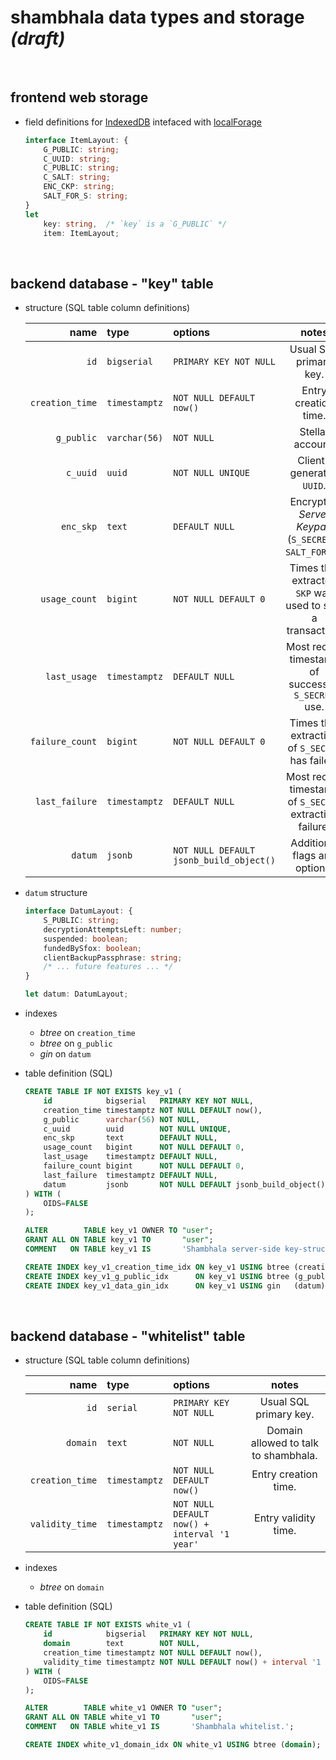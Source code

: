 # shambhala data types and storage _(draft)_

<br />




## frontend web storage

* field definitions for [IndexedDB] intefaced with [localForage]

    ```typescript
    interface ItemLayout: {
        G_PUBLIC: string;
        C_UUID: string;
        C_PUBLIC: string;
        C_SALT: string;
        ENC_CKP: string;
        SALT_FOR_S: string;
    }
    let
        key: string,  /* `key` is a `G_PUBLIC` */
        item: ItemLayout;
    ```

<br />




## backend database - "key" table

* structure (SQL table column definitions)

    | name | type | options | notes |
    |-----:|:-----|:--------|:-----:|
    | `id` | `bigserial` | `PRIMARY KEY NOT NULL` | Usual SQL primary key. |
    | `creation_time` | `timestamptz` | `NOT NULL DEFAULT now()` | Entry creation time. |
    | `g_public` | `varchar(56)` | `NOT NULL` | Stellar account. |
    | `c_uuid` | `uuid` | `NOT NULL UNIQUE` | Client-generated `UUID`. |
    | `enc_skp` | `text` | `DEFAULT NULL` | Encrypted _Server Keypair_ (`S_SECRET` + `SALT_FOR_C`). |
    | `usage_count` | `bigint` | `NOT NULL DEFAULT 0` | Times that extracted `SKP` was used to sign a transaction. |
    | `last_usage` | `timestamptz` | `DEFAULT NULL` | Most recent timestamp of successful `S_SECRET` use. |
    | `failure_count` | `bigint` | `NOT NULL DEFAULT 0` | Times that extraction of `S_SECRET` has failed. |
    | `last_failure` | `timestamptz` | `DEFAULT NULL` | Most recent timestamp of `S_SECRET` extraction failure. |
    | `datum` | `jsonb` | `NOT NULL DEFAULT jsonb_build_object()` | Additional flags and options. |


* `datum` structure

    ```typescript
    interface DatumLayout: {
        S_PUBLIC: string;
        decryptionAttemptsLeft: number;
        suspended: boolean;
        fundedBySfox: boolean;
        clientBackupPassphrase: string;
        /* ... future features ... */
    }

    let datum: DatumLayout;
    ```


* indexes

    - _btree_ on `creation_time`
    - _btree_ on `g_public`
    - _gin_ on `datum`


* table definition (SQL)

    ```sql
    CREATE TABLE IF NOT EXISTS key_v1 (
        id            bigserial   PRIMARY KEY NOT NULL,
        creation_time timestamptz NOT NULL DEFAULT now(),
        g_public      varchar(56) NOT NULL,
        c_uuid        uuid        NOT NULL UNIQUE,
        enc_skp       text        DEFAULT NULL,
        usage_count   bigint      NOT NULL DEFAULT 0,
        last_usage    timestamptz DEFAULT NULL,
        failure_count bigint      NOT NULL DEFAULT 0,
        last_failure  timestamptz DEFAULT NULL,
        datum         jsonb       NOT NULL DEFAULT jsonb_build_object()
    ) WITH (
        OIDS=FALSE
    );

    ALTER        TABLE key_v1 OWNER TO "user";
    GRANT ALL ON TABLE key_v1 TO       "user";
    COMMENT   ON TABLE key_v1 IS       'Shambhala server-side key-structure.';

    CREATE INDEX key_v1_creation_time_idx ON key_v1 USING btree (creation_time);
    CREATE INDEX key_v1_g_public_idx      ON key_v1 USING btree (g_public);
    CREATE INDEX key_v1_data_gin_idx      ON key_v1 USING gin   (datum);
    ```

<br />




## backend database - "whitelist" table

* structure (SQL table column definitions)

    | name | type | options | notes |
    |-----:|:-----|:--------|:-----:|
    | `id` | `serial` | `PRIMARY KEY NOT NULL` | Usual SQL primary key. |
    | `domain` | `text` | `NOT NULL` | Domain allowed to talk to shambhala. |
    | `creation_time` | `timestamptz` | `NOT NULL DEFAULT now()` | Entry creation time. |
    | `validity_time` | `timestamptz` | `NOT NULL DEFAULT now() + interval '1 year'` | Entry validity time. |


* indexes

    - _btree_ on `domain`


* table definition (SQL)

    ```sql
    CREATE TABLE IF NOT EXISTS white_v1 (
        id            bigserial   PRIMARY KEY NOT NULL,
        domain        text        NOT NULL,
        creation_time timestamptz NOT NULL DEFAULT now(),
        validity_time timestamptz NOT NULL DEFAULT now() + interval '1 year'
    ) WITH (
        OIDS=FALSE
    );

    ALTER        TABLE white_v1 OWNER TO "user";
    GRANT ALL ON TABLE white_v1 TO       "user";
    COMMENT   ON TABLE white_v1 IS       'Shambhala whitelist.';

    CREATE INDEX white_v1_domain_idx ON white_v1 USING btree (domain);
    ```




[IndexedDB]: https://developer.mozilla.org/en-US/docs/Web/API/IndexedDB_API
[localForage]: https://localforage.github.io/localForage/
